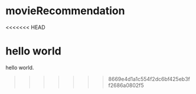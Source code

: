 # movieRecommendation
<<<<<<< HEAD

hello world
=======
hello world.
>>>>>>> 8669e4d1a1c554f2dc6bf425eb3ff2686a0802f5
